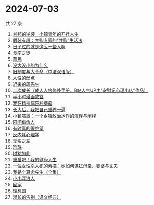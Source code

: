# 2024-07-03

共 27 条

<!-- BEGIN WEREAD -->
<!-- 最后更新时间 2024-07-03 13:01:06 +0800 -->
1. [刘邦的逆袭：小镇青年的开挂人生](https://weread.qq.com/web/bookDetail/427327c0813ab8ee1g014781)
1. [假装有趣：并购专家的“并购”生活法](https://weread.qq.com/web/bookDetail/374329b0813ab8ed7g018e81)
1. [日子过的就是这么一些人啊](https://weread.qq.com/web/bookDetail/fb7320c0813ab8ec1g017138)
1. [食南之徒](https://weread.qq.com/web/bookDetail/91f329c0813ab8ee0g011c9d)
1. [草民](https://weread.qq.com/web/bookDetail/370329a0813ab8ecag017dd1)
1. [没大没小的为什么](https://weread.qq.com/web/bookDetail/c86321a0813ab8e3fg011eb6)
1. [旧制度与大革命（中法双语版）](https://weread.qq.com/web/bookDetail/2f932450813ab8eceg01272c)
1. [人性的弱点](https://weread.qq.com/web/bookDetail/16632a4072a9bc2d1669697)
1. [迟来的周先生](https://weread.qq.com/web/bookDetail/9e832c60813ab8619g019816)
1. [二次成长（成人人格修补手册，B站人气UP主“安慰记心理小店”作品）](https://weread.qq.com/web/bookDetail/b4e32da07151f23db4ec0d2)
1. [半小时漫画故宫](https://weread.qq.com/web/bookDetail/66e32950813ab82dag011457)
1. [我在精神病院种蘑菇](https://weread.qq.com/web/bookDetail/87432800813ab8e8dg012411)
1. [长大后，我把自己重养一遍](https://weread.qq.com/web/bookDetail/7a6323c0813ab8ec0g015987)
1. [小镇喧嚣：一个乡镇政治运作的演绎与阐释](https://weread.qq.com/web/bookDetail/59432150813ab6e36g011e75)
1. [阳间借命人](https://weread.qq.com/web/bookDetail/ade32200813ab80e6g012a21)
1. [有时真的很绝望](https://weread.qq.com/web/bookDetail/a4f32fb0813ab7dbag014856)
1. [反内耗心理学](https://weread.qq.com/web/bookDetail/ced32730813ab8b3cg017549)
1. [无名之辈](https://weread.qq.com/web/bookDetail/1ae32210813ab8dbag010995)
1. [珍珠](https://weread.qq.com/web/bookDetail/70432e80813ab8e20g014ad1)
1. [树犹如此](https://weread.qq.com/web/bookDetail/cc532ba05e2d95cc51efb00)
1. [重启吧！我的健康人生](https://weread.qq.com/web/bookDetail/e8a32e80813ab8de4g0191c2)
1. [一位女性杀人犯的素描：她如何谋弑母亲、婆婆与丈夫](https://weread.qq.com/web/bookDetail/af7329c0813ab8ebag01170a)
1. [我是个算命先生（全集）](https://weread.qq.com/web/bookDetail/966326e05c896b966ddd00e)
1. [小小浮浪人](https://weread.qq.com/web/bookDetail/ebd325b0813ab8e3fg015c07)
1. [回家](https://weread.qq.com/web/bookDetail/d0432270813ab7696g010a9d)
1. [理想国](https://weread.qq.com/web/bookDetail/78832a0072795915788b394)
1. [漫长的告别（译文经典）](https://weread.qq.com/web/bookDetail/9f832a1071d61df19f8722d)
<!-- END WEREAD -->